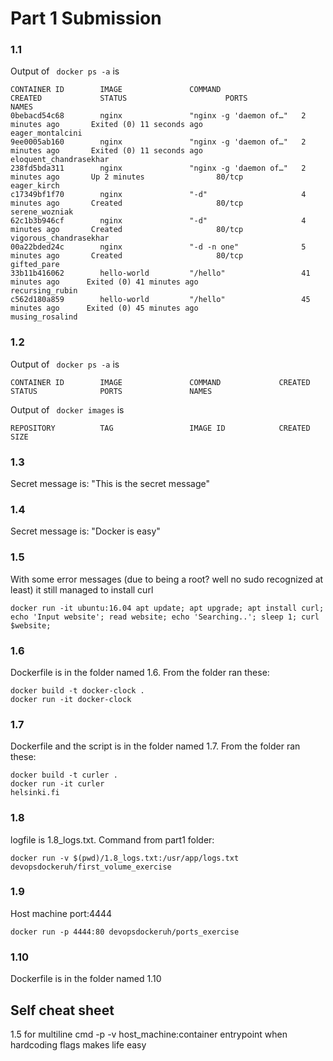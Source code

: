 # Part 1 Submission

### 1.1

Output of ``` docker ps -a``` is
``` 
CONTAINER ID        IMAGE               COMMAND                  CREATED             STATUS                      PORTS               NAMES
0bebacd54c68        nginx               "nginx -g 'daemon of…"   2 minutes ago       Exited (0) 11 seconds ago                       eager_montalcini
9ee0005ab160        nginx               "nginx -g 'daemon of…"   2 minutes ago       Exited (0) 11 seconds ago                       eloquent_chandrasekhar
238fd5bda311        nginx               "nginx -g 'daemon of…"   2 minutes ago       Up 2 minutes                80/tcp              eager_kirch
c17349bf1f70        nginx               "-d"                     4 minutes ago       Created                     80/tcp              serene_wozniak
62c1b3b946cf        nginx               "-d"                     4 minutes ago       Created                     80/tcp              vigorous_chandrasekhar
00a22bded24c        nginx               "-d -n one"              5 minutes ago       Created                     80/tcp              gifted_pare
33b11b416062        hello-world         "/hello"                 41 minutes ago      Exited (0) 41 minutes ago                       recursing_rubin
c562d180a859        hello-world         "/hello"                 45 minutes ago      Exited (0) 45 minutes ago                       musing_rosalind
```

### 1.2

Output of ``` docker ps -a``` is
```
CONTAINER ID        IMAGE               COMMAND             CREATED             STATUS              PORTS               NAMES

```
Output of ``` docker images``` is
```
REPOSITORY          TAG                 IMAGE ID            CREATED             SIZE

```

### 1.3

Secret message is: "This is the secret message"

### 1.4

Secret message is: "Docker is easy"

### 1.5

With some error messages (due to being a root? well no sudo recognized at least) it still managed to install curl
```
docker run -it ubuntu:16.04 apt update; apt upgrade; apt install curl; echo 'Input website'; read website; echo 'Searching..'; sleep 1; curl $website;

```

### 1.6

Dockerfile is in the folder named 1.6. From the folder ran these:
```
docker build -t docker-clock .
docker run -it docker-clock
```

### 1.7

Dockerfile and the script is in the folder named 1.7. From the folder ran these:
```
docker build -t curler .
docker run -it curler
helsinki.fi
```

### 1.8

logfile is 1.8_logs.txt. Command from part1 folder:
```
docker run -v $(pwd)/1.8_logs.txt:/usr/app/logs.txt devopsdockeruh/first_volume_exercise
```

### 1.9

Host machine port:4444
```
docker run -p 4444:80 devopsdockeruh/ports_exercise

```

### 1.10

Dockerfile is in the folder named 1.10

## Self cheat sheet
1.5 for multiline cmd
-p -v host_machine:container
entrypoint when hardcoding flags makes life easy

